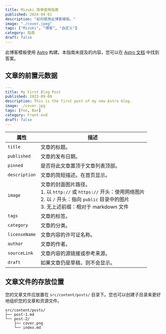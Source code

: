```yaml
---
title: Mizuki 简单使用指南
published: 2024-04-01
description: "如何使用此博客模板。"
image: "./cover.jpeg"
tags: ["Mizuki", "博客", "自定义"]
category: 指南
draft: false
---
```


此博客模板使用 [Astro](https://astro.build/) 构建。本指南未提及的内容，您可以在 [Astro 文档](https://docs.astro.build/) 中找到答案。

## 文章的前置元数据

```yaml
---
title: My First Blog Post
published: 2023-09-09
description: This is the first post of my new Astro blog.
image: ./cover.jpg
tags: [Foo, Bar]
category: Front-end
draft: false
---
```

| 属性          | 描述                                                         |
| ------------- | ------------------------------------------------------------ |
| `title`       | 文章的标题。                                                 |
| `published`   | 文章的发布日期。                                             |
| `pinned`      | 是否将此文章置顶于文章列表顶部。                             |
| `description` | 文章的简短描述。在首页显示。                                 |
| `image`       | 文章的封面图片路径。<br/>1. 以 `http://` 或 `https://` 开头：使用网络图片<br/>2. 以 `/` 开头：指向 `public` 目录中的图片<br/>3. 无上述前缀：相对于 markdown 文件 |
| `tags`        | 文章的标签。                                                 |
| `category`    | 文章的分类。                                                 |
| `licenseName` | 文章内容的许可证名称。                                       |
| `author`      | 文章的作者。                                                 |
| `sourceLink`  | 文章内容的源链接或参考来源。                                 |
| `draft`       | 如果文章仍是草稿，则不会显示。                               |

## 文章文件的存放位置

您的文章文件应放置在 `src/content/posts/` 目录下。您也可以创建子目录来更好地组织您的文章和资源文件。

```
src/content/posts/
├── post-1.md
└── post-2/
    ├── cover.png
    └── index.md
```